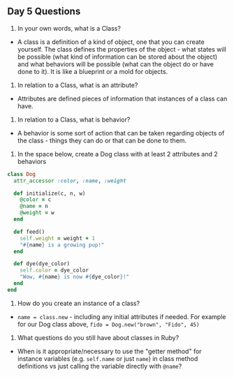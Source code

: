 ## Day 5 Questions

1. In your own words, what is a Class?
  * A class is a definition of a kind of object, one that you can create yourself. The class defines the properties of the object - what states will be possible (what kind of information can be stored about the object) and what behaviors will be possible (what can the object do or have done to it). It is like a blueprint or a mold for objects.

1. In relation to a Class, what is an attribute?
  * Attributes are defined pieces of information that instances of a class can have.

1. In relation to a Class, what is behavior?  
  * A behavior is some sort of action that can be taken regarding objects of the class - things they can do or that can be done to them.

1. In the space below, create a Dog class with at least 2 attributes and 2 behaviors
```ruby
class Dog
  attr_accessor :color, :name, :weight

  def initialize(c, n, w)
    @color = c
    @name = n
    @weight = w
  end

  def feed()
    self.weight = weight + 1
    "#{name} is a growing pup!"
  end

  def dye(dye_color)
    self.color = dye_color
    "Wow, #{name} is now #{dye_color}!"
  end
end
```

1. How do you create an instance of a class?
  * `name = class.new` - including any initial attributes if needed. For example for our Dog class above, `fido = Dog.new("brown", "Fido", 45)`

1. What questions do you still have about classes in Ruby?
  * When is it appropriate/necessary to use the "getter method" for instance variables (e.g. `self.name` or just `name`) in class method definitions vs just calling the variable directly with `@name`?
